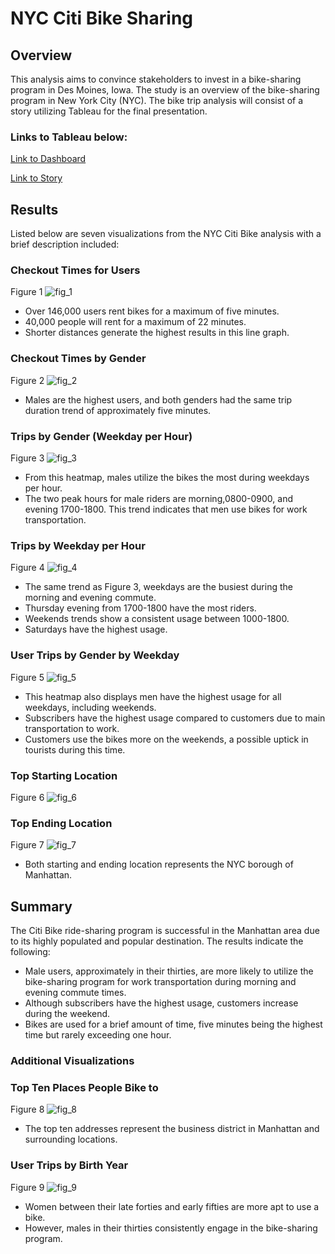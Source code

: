 # NYC Citi Bike Sharing
## Overview
This analysis aims to convince stakeholders to invest in a bike-sharing program in Des Moines, Iowa. The study is an overview of the bike-sharing program in New York City (NYC). The bike trip analysis will consist of a story utilizing Tableau for the final presentation.
### Links to Tableau below:
[Link to Dashboard](https://public.tableau.com/views/NYCCitiBikeChallengeDashboard/NYCCitiBikeChallengeDashboard?:language=en-US&:display_count=n&:origin=viz_share_link)

[Link to Story](https://public.tableau.com/views/NYCCitiBikeChallengeStory_16532714463770/NYCCitiBikeChallengeStory?:language=en-US&publish=yes&:display_count=n&:origin=viz_share_link)

## Results
Listed below are seven visualizations from the NYC Citi Bike analysis with a brief description included:

### Checkout Times for Users
Figure 1
![fig_1](https://user-images.githubusercontent.com/96746207/169902891-a4f39adb-d879-4b92-866b-0627416cf80e.png)
- Over 146,000 users rent bikes for a maximum of five minutes.
- 40,000 people will rent for a maximum of 22 minutes.
- Shorter distances generate the highest results in this line graph. 

### Checkout Times by Gender
Figure 2
![fig_2](https://user-images.githubusercontent.com/96746207/169902899-4446476c-67f6-4fe2-ad4a-a84d44ccb8cd.png)
- Males are the highest users, and both genders had the same trip duration trend of approximately five minutes. 

### Trips by Gender (Weekday per Hour)
Figure 3
![fig_3](https://user-images.githubusercontent.com/96746207/169902908-db1f7350-6dc2-4b90-b0d9-5260ef0a8b50.png)
- From this heatmap, males utilize the bikes the most during weekdays per hour.
- The two peak hours for male riders are morning,0800-0900, and evening 1700-1800. This trend indicates that men use bikes for work transportation.
### Trips by Weekday per Hour
Figure 4
![fig_4](https://user-images.githubusercontent.com/96746207/169902920-bc4c3f95-ed33-49aa-b9f6-26fc90b80817.png)
- The same trend as Figure 3, weekdays are the busiest during the morning and evening commute.
- Thursday evening from 1700-1800 have the most riders.
- Weekends trends show a consistent usage between 1000-1800.
- Saturdays have the highest usage.

### User Trips by Gender by Weekday
Figure 5
![fig_5](https://user-images.githubusercontent.com/96746207/169902931-edf07d6d-0224-4db6-98de-45dcbce5a70d.png)
- This heatmap also displays men have the highest usage for all weekdays, including weekends.
- Subscribers have the highest usage compared to customers due to main transportation to work.
- Customers use the bikes more on the weekends, a possible uptick in tourists during this time. 

### Top Starting Location
Figure 6 
![fig_6](https://user-images.githubusercontent.com/96746207/169902935-e30454cd-2446-4784-8ac9-0494de7d709d.png)

### Top Ending Location
Figure 7
![fig_7](https://user-images.githubusercontent.com/96746207/169902943-30b32072-a9b1-43a6-8770-586f440d1556.png)
- Both starting and ending location represents the NYC borough of Manhattan.

## Summary
The Citi Bike ride-sharing program is successful in the Manhattan area due to its highly populated and popular destination. 
The results indicate the following:
- Male users, approximately in their thirties, are more likely to utilize the bike-sharing program for work transportation during morning and evening commute times.
- Although subscribers have the highest usage, customers increase during the weekend.
- Bikes are used for a brief amount of time, five minutes being the highest time but rarely exceeding one hour. 

### Additional Visualizations
### Top Ten Places People Bike to
Figure 8
![fig_8](https://user-images.githubusercontent.com/96746207/169902953-71a00ee0-6c87-4630-8911-fb2ab7c87ad0.png)
- The top ten addresses represent the business district in Manhattan and surrounding locations.   

### User Trips by Birth Year
Figure 9
![fig_9](https://user-images.githubusercontent.com/96746207/169902960-d2021943-382d-4bce-8b6c-e3078e4f2f69.png)
- Women between their late forties and early fifties are more apt to use a bike.
- However, males in their thirties consistently engage in the bike-sharing program.    

  









